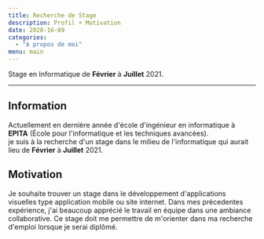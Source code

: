 ```yaml
---
title: Recherche de Stage
description: Profil + Motivation
date: 2020-16-09
categories:
  - "à propos de moi"
menu: main
---
```

Stage en Informatique de **Février** à **Juillet** 2021.
<!--more-->
***
## Information

Actuellement en dernière année d'école d'ingénieur en informatique à **EPITA** (École pour l'informatique et les techniques avancées).  
je suis à la recherche d'un stage dans le milieu de l'informatique qui aurait lieu de **Février** à **Juillet** 2021.

## Motivation

Je souhaite trouver un stage dans le développement d'applications visuelles type application mobile ou site internet.
Dans mes précedentes expérience, j'ai beaucoup apprécié le travail en équipe dans une ambiance collaborative.
Ce stage doit me permettre de m'orienter dans ma recherche d'emploi lorsque je serai diplômé.